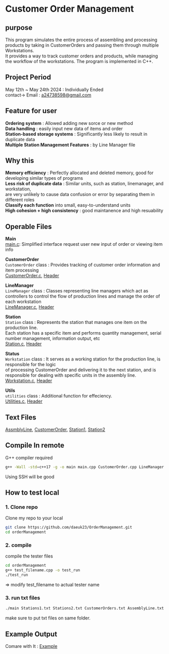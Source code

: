 # Customer Order Management

## purpose 
This program simulates the entire process of assembling and processing products by taking in CustomerOrders and passing them through multiple Workstations.   
It provides a way to track customer orders and products, while managing the workflow of the workstations. The program is implemented in C++.  

## Project Period
May 12th ~ May 24th 2024 : Individually Ended   
contact-> Email : a24738598@gmail.com  

## Feature for user
**Ordering system** : Allowed adding new sorce or new method    
**Data handling** : easily input new data of items and order  
**Station-based storage systems** : Significantly less likely to result in duplicate data  
**Multiple Station Management Features** : by Line Manager file  

## Why this  
**Memory efficiency** : Perfectly allocated and deleted memory, good for developing similar types of programs  
**Less risk of duplicate data** : Similar units, such as station, linemanager, and workstation,   
are very unlikely to cause data confusion or error by separating them in different roles  
**Classify each function** into small, easy-to-understand units  
**High cohesion + high consistency** : good maintanence and high resuability  

## Operable Files

**Main**  
[main.c](rcs/main.cpp): Simplified interface request user new input of order or viewing item info  

**CustomerOrder**  
`CustomerOrder` class : Provides tracking of customer order information and item processing  
[CustomerOrder.c](rcs/CustomerOrder.cpp), [Header](rcs/CustomerOrder.h)  

**LineManager**  
`LineManager` class : Classes representing line managers which act as controllers to control the flow of production lines and manage the order of each workstation  
[LineManager.c](rcs/LineManager.cpp), [Header](rcs/LineManager.h)  

**Station**  
`Station` class : Represents the station that manages one item on the production line.  
Each station has a specific item and performs quantity management, serial number management, information output, etc  
[Station.c](rcs/Station.cpp), [Header](rcs/Station.h)  

**Status**  
`Workstation` class : It serves as a working station for the production line, is responsible for the logic  
of processing CustomerOrder and delivering it to the next station, and is responsible for dealing with specific units in the assembly line.  
[Workstation.c](rcs/Workstation.cpp), [Header](rcs/Workstation.h)  

**Utils**  
`utilities` class : Additional function for effeciency.  
[Utilities.c](rcs/Utilities.cpp), [Header](rcs/Utilities.h)  

## Text Files  
[AssmblyLine](txt/AssemblyLine.txt), [CustomerOrder](txt/CustomerOrders.txt), [Station1](txt/Stations1.txt), [Station2](txt/Stations2.txt)

## Compile In remote 
G++ compiler required  

```bash
g++ -Wall -std=c++17 -g -o main main.cpp CustomerOrder.cpp LineManager.cpp Station.cpp Utilities.cpp Workstation.cpp
```
Using SSH will be good

## How to test local

### 1. Clone repo

Clone my repo to your local

```bash
git clone https://github.com/daeuk23/OrderManagement.git
cd orderManagement
```  
### 2. compile

compile the tester files

```bash
cd orderManagement
g++ test_filename.cpp -o test_run
./test_run
```
=> modify test_filename to actual tester name

### 3. run txt files
```bash
./main Stations1.txt Stations2.txt CustomerOrders.txt AssemblyLine.txt
```
make sure to put txt files on same folder.  

## Example Output  
Comare with It : [Example](txt/sampleoutput.txt)
